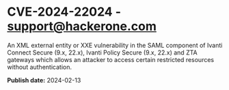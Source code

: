 # CVE-2024-22024 - support@hackerone.com

An XML external entity or XXE vulnerability in the SAML component of Ivanti Connect Secure (9.x, 22.x), Ivanti Policy Secure (9.x, 22.x) and ZTA gateways which allows an attacker to access certain restricted resources without authentication.

**Publish date:** 2024-02-13
